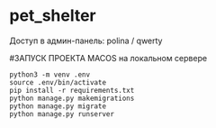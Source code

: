 # pet_shelter 
Доступ в админ-панель: polina / qwerty

#ЗАПУСК ПРОЕКТА MACOS на локальном сервере

```
python3 -m venv .env
source .env/bin/activate
pip install -r requirements.txt
python manage.py makemigrations
python manage.py migrate
python manage.py runserver
```
